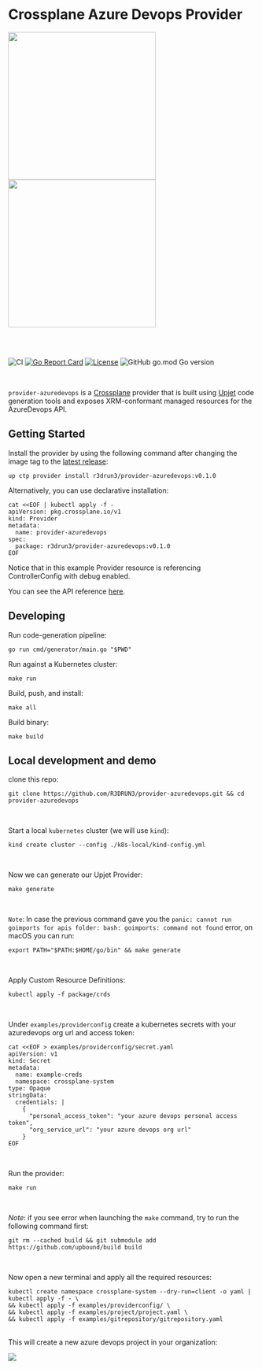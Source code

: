 # Crossplane Azure Devops Provider

<p float="left">
  <img src="images/crossplane.png" width="300" />
  <img src="images/azdevops.png" width="300" />
</p>


<br/>
<br/>


![CI](https://github.com/r3drun3/provider-azuredevops/actions/workflows/ci.yml/badge.svg)
[![Go Report Card](https://goreportcard.com/badge/github.com/r3drun3/provider-azuredevops)](https://goreportcard.com/report/github.com/r3drun3/provider-azuredevops)
[![License](https://img.shields.io/badge/License-Apache_2.0-blue.svg)](https://opensource.org/licenses/Apache-2.0)
![GitHub go.mod Go version](https://img.shields.io/github/go-mod/go-version/r3drun3/provider-azuredevops)



<br/>

`provider-azuredevops` is a [Crossplane](https://crossplane.io/) provider that
is built using [Upjet](https://github.com/upbound/upjet) code
generation tools and exposes XRM-conformant managed resources for the
AzureDevops API.

## Getting Started

Install the provider by using the following command after changing the image tag
to the [latest release](https://marketplace.upbound.io/providers/r3drun3/provider-azuredevops):
```
up ctp provider install r3drun3/provider-azuredevops:v0.1.0
```

Alternatively, you can use declarative installation:
```
cat <<EOF | kubectl apply -f -
apiVersion: pkg.crossplane.io/v1
kind: Provider
metadata:
  name: provider-azuredevops
spec:
  package: r3drun3/provider-azuredevops:v0.1.0
EOF
```

Notice that in this example Provider resource is referencing ControllerConfig with debug enabled.

You can see the API reference [here](https://doc.crds.dev/github.com/r3drun3/provider-azuredevops).

## Developing

Run code-generation pipeline:
```console
go run cmd/generator/main.go "$PWD"
```

Run against a Kubernetes cluster:

```console
make run
```

Build, push, and install:

```console
make all
```

Build binary:

```console
make build
```

## Local development and demo
clone this repo:  
```console
git clone https://github.com/R3DRUN3/provider-azuredevops.git && cd provider-azuredevops
```

<br/>

Start a local `kubernetes` cluster (we will use `kind`):  
```console
kind create cluster --config ./k8s-local/kind-config.yml
```
<br/>

Now we can generate our Upjet Provider:  
```console
make generate
```
<br/>

`Note`: In case the previous command gave you the `panic: cannot run goimports for apis folder: bash: goimports: command not found` error, on macOS you can run:  
```console
export PATH="$PATH:$HOME/go/bin" && make generate
```
<br/>

Apply Custom Resource Definitions:  
```console
kubectl apply -f package/crds
```

<br/>

Under `examples/providerconfig` create a kubernetes secrets with your azuredevops org url and access token:  
```console
cat <<EOF > examples/providerconfig/secret.yaml
apiVersion: v1
kind: Secret
metadata:
  name: example-creds
  namespace: crossplane-system
type: Opaque
stringData:
  credentials: |
    {
      "personal_access_token": "your azure devops personal access token",
      "org_service_url": "your azure devops org url"
    }
EOF
```
<br/>

Run the provider:  
```console
make run
```
<br/>

*Note*: if you see error when launching the `make` command, try to run the following command first:  
```console
git rm --cached build && git submodule add https://github.com/upbound/build build
```
<br/>

Now open a new terminal and apply all the required resources:  
```console
kubectl create namespace crossplane-system --dry-run=client -o yaml | kubectl apply -f - \
&& kubectl apply -f examples/providerconfig/ \
&& kubectl apply -f examples/project/project.yaml \
&& kubectl apply -f examples/gitrepository/gitrepository.yaml
```

<br/>
This will create a new azure devops project in your organization:  
<div style="width: 60%; height: 60%">

  ![](images/az-devops-project.png)
</div>



and a repository inside your project:
<div style="width: 60%; height: 60%">

  ![](images/az-devops-repo.png)
</div>

<br/>

To retrieve the created resources run the following command:  
```console
kubectl get managed

NAME                                                                          READY   SYNCED   EXTERNAL-NAME                          AGE
repository.gitrepository.azuredevops.upbound.io/hello-crossplane-repository   True    False    e03861d4-ce5d-43cc-899e-ed4a4c99d5d0   14m

NAME                                                              READY   SYNCED   EXTERNAL-NAME                          AGE
project.project.azuredevops.upbound.io/hello-crossplane-project   True    True     7482fede-2c79-402c-b730-5dfafb1b5a24   24m
```

<br/>

If you want to check resource status use the `describe` command, for example:  
```console
k describe repository.gitrepository.azuredevops.upbound.io/hello-crossplane-repository 
```
<br/>

If you want to delete the created resource on azure, simply run:  
```console
kubectl delete -f examples/project/project.yaml
```

<br/>


## Report a Bug

For filing bugs, suggesting improvements, or requesting new features, please
open an [issue](https://github.com/r3drun3/provider-azuredevops/issues).

